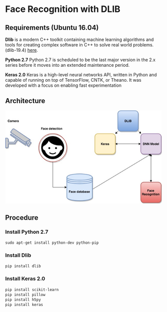 # Face Recognition with DLIB 

## Requirements (Ubuntu 16.04)


**Dlib** is a modern C++ toolkit containing machine learning algorithms and tools for creating complex software in C++ to solve real world problems. (dlib-19.4) [here](http://dlib.net/).

**Python 2.7** Python 2.7 is scheduled to be the last major version in the 2.x series before it moves into an extended maintenance period.

**Keras 2.0** Keras is a high-level neural networks API, written in Python and capable of running on top of TensorFlow, CNTK, or Theano. It was developed with a focus on enabling fast experimentation 


## Architecture

![MacDown Screenshot](Diagram.jpg)


## Procedure

### Install Python 2.7

```
sudo apt-get install python-dev python-pip

```
### Install Dlib
```
pip install dlib

```
### Install Keras 2.0

```
pip install scikit-learn
pip install pillow
pip install h5py
pip install keras
```

